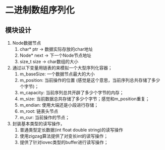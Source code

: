 # 二进制数组序列化

## 模块设计
1. Node数据节点
   1. char* ptr -> 数据实际存放的char地址
   2. Node* next -> 下一个Node节点地址
   3. size_t size -> char数组的大小
2. 通过以下变量用链表的来模拟一个大型序列化容器；
   1. m_baseSize: 一个数据节点最大的大小
   2. m_position: 当前操作的位置 (感觉是这个意思，当前序列总共存储了多少个字节)；
   3. m_capacity: 当前序列总共开辟了多少个字节的内存；
   4. m_size: 当前数据总共存储了多少个字节；感觉和m_position重复；
   5. m_endian: 使用大端还是小段进行存储；
   6. m_root: 链表头节点
   7. m_cur: 当前操作的节点；
3. 封装基本类型的读写操作，
   1. 普通类型定长数据(int float double string)的读写操作
   2. 使用zigzag算法提供了对变长int的读写操作；
   3. 提供了针对iovec类型的buffer进行读写操作；
